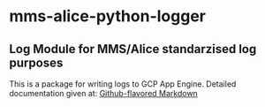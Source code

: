 # mms-alice-python-logger

## Log Module for MMS/Alice standarzised log purposes

This is a package for writing logs to GCP App Engine. Detailed documentation given at:
[Github-flavored Markdown](https://github.com/EastOfGondor/mms-alice-python-logger)
